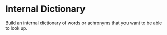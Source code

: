 # Internal Dictionary

Build an internal dictionary of words or achronyms that you want to be able to look up.